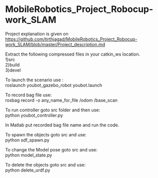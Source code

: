 # MobileRobotics_Project_Robocup-work_SLAM

Project explanation is given on https://github.com/tirthjagad/MobileRobotics_Project_Robocup-work_SLAM/blob/master/Project_description.md 

Extract the following compressed files in your catkin_ws location.<br/> 
1)src <br/>
2)build <br/>
3)devel <br/>

To launch the scenario use : <br/>
roslaunch youbot_gazebo_robot youbot.launch

To record bag file use: <br/>
rosbag record -o any_name_for_file /odom /base_scan

To run controller goto src folder and then use: <br/>
python youbot_controller.py

In Matlab put recorded bag file name and run the code.

To spawn the objects goto src and use:<br/>
python sdf_spawn.py

To change the Model pose goto src and use:<br/>
python model_state.py


To delete the objects goto src and use:<br/>
python delete_urdf.py



